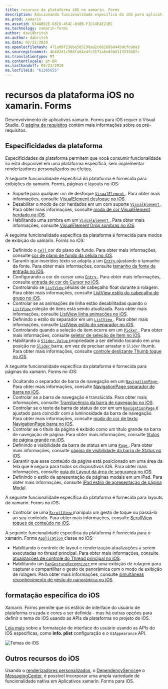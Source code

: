 ```yaml
---
title: recursos da plataforma iOS no xamarin. Forms
description: Adicionando funcionalidade específica do iOS para aplicativos xamarin. Forms.
ms.prod: xamarin
ms.assetid: 634AB62E-68C8-454C-838B-F1CC4E4E21BC
ms.technology: xamarin-forms
author: davidbritch
ms.author: dabritch
ms.date: 02/22/2019
ms.openlocfilehash: 471e09f236be505190ad2c08169bd445dcfca0a3
ms.sourcegitcommit: 4b402d1c508fa84e4fc3171a6e43b811323948fc
ms.translationtype: MT
ms.contentlocale: pt-BR
ms.lasthandoff: 04/23/2019
ms.locfileid: "61365655"
---
```

# <a name="ios-platform-features-in-xamarinforms"></a>recursos da plataforma iOS no xamarin. Forms

Desenvolvimento de aplicativos xamarin. Forms para iOS requer o Visual Studio. O [página de requisitos](~/get-started/requirements.md) contém mais informações sobre os pré-requisitos.

## <a name="platform-specifics"></a>Especificidades da plataforma

Especificidades da plataforma permitem que você consumir funcionalidade só está disponível em uma plataforma específica, sem implementar renderizadores personalizados ou efeitos.

A seguinte funcionalidade específica da plataforma é fornecida para exibições do xamarin. Forms, páginas e layouts no iOS:

- Suporte para qualquer um de desfoque [ `VisualElement` ](xref:Xamarin.Forms.VisualElement). Para obter mais informações, consulte [VisualElement desfoque no iOS](visualelement-blur.md).
- Desabilitar o modo de cor herdados em um com suporte [ `VisualElement` ](xref:Xamarin.Forms.VisualElement). Para obter mais informações, consulte [modo de cor VisualElement herdado no iOS](legacy-color-mode.md).
- Habilitando uma sombra em um [ `VisualElement` ](xref:Xamarin.Forms.VisualElement). Para obter mais informações, consulte [VisualElement Drop sombras no iOS](visualelement-drop-shadow.md).

A seguinte funcionalidade específica da plataforma é fornecida para modos de exibição do xamarin. Forms no iOS:

- Definindo o [ `Cell` ](xref:Xamarin.Forms.Cell) cor do plano de fundo. Para obter mais informações, consulte [cor de plano de fundo da célula no iOS](cell-background-color.md).
- Garantir que inseridos texto se adapta a um [ `Entry` ](xref:Xamarin.Forms.Entry) ajustando o tamanho da fonte. Para obter mais informações, consulte [tamanho da fonte de entrada no iOS](entry-font-size.md).
- Configurando a cor do cursor uma [ `Entry` ](xref:Xamarin.Forms.Entry). Para obter mais informações, consulte [entrada de cor do Cursor no iOS](entry-cursor-color.md).
- Controlando se [ `ListView` ](xref:Xamarin.Forms.ListView) células de cabeçalho float durante a rolagem. Para obter mais informações, consulte [ListView estilo do cabeçalho de grupo no iOS](listview-group-header-style.md).
- Controlar se as animações de linha estão desabilitadas quando o [ `ListView` ](xref:Xamarin.Forms.ListView) coleção de itens está sendo atualizada. Para obter mais informações, consulte [ListView linha animações no iOS](listview-row-animations.md).
- Definindo o estilo do separador em um [ `ListView` ](xref:Xamarin.Forms.ListView). Para obter mais informações, consulte [ListView estilo do separador no iOS](listview-separator-style.md).
- Controlando quando a seleção de item ocorre em um [ `Picker` ](xref:Xamarin.Forms.Picker). Para obter mais informações, consulte [seletor de seleção de Item no iOS](picker-selection.md).
- Habilitando a [ `Slider.Value` ](xref:Xamarin.Forms.Slider.Value) propriedade a ser definido tocando em uma posição no [ `Slider` ](xref:Xamarin.Forms.Slider) barra, em vez de precisar arrastar o `Slider` thumb. Para obter mais informações, consulte [controle deslizante Thumb toque no iOS](slider-thumb.md).

A seguinte funcionalidade específica da plataforma é fornecida para páginas do xamarin. Forms no iOS:

- Ocultando o separador de barra de navegação em um [ `NavigationPage` ](xref:Xamarin.Forms.NavigationPage). Para obter mais informações, consulte [NavigationPage separador de barra no iOS](navigation-bar-separator.md).
- Controlar se a barra de navegação é translúcida. Para obter mais informações, consulte [Translucência da barra de navegação no iOS](navigation-bar-translucent.md).
- Controlar se o texto da barra de status de cor em um [ `NavigationPage` ](xref:Xamarin.Forms.NavigationPage) é ajustado para coincidir com a luminosidade da barra de navegação. Para obter mais informações, consulte [modo de cor de texto NavigationPage barra no iOS](status-bar-text-color.md).
- Controlar se o título da página é exibido como um título grande na barra de navegação de página. Para obter mais informações, consulte [títulos de página grande no iOS](page-large-title.md).
- Definindo a visibilidade da barra de status em uma [ `Page` ](xref:Xamarin.Forms.Page). Para obter mais informações, consulte [página de visibilidade da barra de Status no iOS](page-status-bar-visibility.md).
- Garantir que esse conteúdo da página está posicionado em uma área da tela que é segura para todos os dispositivos iOS. Para obter mais informações, consulte [guia do Layout da área de segurança no iOS](page-safe-area-layout.md).
- Definindo o estilo de apresentação de páginas modais em um iPad. Para obter mais informações, consulte [iPad estilo de apresentação de página Modal](ipad-page-presentation-style.md).

A seguinte funcionalidade específica da plataforma é fornecida para layouts do xamarin. Forms no iOS:

- Controlar se uma [ `ScrollView` ](xref:Xamarin.Forms.ScrollView) manipula um gesto de toque ou passá-lo ao seu conteúdo. Para obter mais informações, consulte [ScrollView toques de conteúdo no iOS](scrollview-content-touches.md).

A seguinte funcionalidade específica da plataforma é fornecida para o xamarin. Forms [ `Application` ](xref:Xamarin.Forms.Application) classe no iOS:

- Habilitando o controle de layout e renderização atualizações a serem executadas no thread principal. Para obter mais informações, consulte [atualizações de controle do Thread principal no iOS](main-thread-updates-ui.md).
- Habilitando um [ `PanGestureRecognizer` ](xref:Xamarin.Forms.PanGestureRecognizer) em uma exibição de rolagem para capturar e compartilhar o gesto de panorâmica com o modo de exibição de rolagem. Para obter mais informações, consulte [simultâneas reconhecimento de gesto de panorâmica no iOS](application-pan-gesture.md).

## <a name="ios-specific-formatting"></a>formatação específica do iOS

Xamarin. Forms permite que os estilos de interface do usuário de plataforma cruzada e cores a ser definida - mas há outras opções para definir o tema do iOS usando as APIs da plataforma no projeto do iOS.

[Leia mais](formatting.md) sobre a formatação de interface do usuário usando as APIs do iOS específicas, como **Info. plist** configuração e o `UIAppearance` API.

![](images/status-white-sml.png "Temas do iOS")

## <a name="other-ios-features"></a>Outros recursos do iOS

Usando o [renderizadores personalizados](~/xamarin-forms/app-fundamentals/custom-renderer/index.md), o [DependencyService](~/xamarin-forms/app-fundamentals/dependency-service/index.md)e o [MessagingCenter](~/xamarin-forms/app-fundamentals/messaging-center.md), é possível incorporar uma ampla variedade de funcionalidade nativa em Aplicativos xamarin. Forms para iOS.
